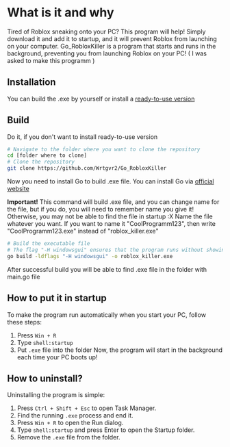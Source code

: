 # What is it and why
Tired of Roblox sneaking onto your PC? This program will help! Simply download it and add it to startup, and it will prevent Roblox from launching on your computer.
Go_RobloxKiller is a program that starts and runs in the background, preventing you from launching Roblox on your PC!
( I was asked to make this programm )
## Installation
You can build the .exe by yourself or install a [ready-to-use version](https://github.com/Wrtgvr2/Go_RobloxKiller/releases/tag/v1)
## Build
Do it, if you don't want to install ready-to-use version
```bash
# Navigate to the folder where you want to clone the repository
cd [folder where to clone]
# Clone the repository
git clone https://github.com/Wrtgvr2/Go_RobloxKiller
```
Now you need to install Go to build .exe file.
You can install Go via [official website](https://go.dev/dl/)

**Important!**
This command will build .exe file, and you can change name for the file, but if you do, you will need to remember name you give it!
Otherwise, you may not be able to find the file in startup :X
Name the file whatever you want. If you want to name it "CoolProgramm123", then write "CoolProgramm123.exe" instead of "roblox_killer.exe"
```bash
# Build the executable file
# The flag "-H windowsgui" ensures that the program runs without showing a console window
go build -ldflags "-H windowsgui" -o roblox_killer.exe
```
After successful build you will be able to find .exe file in the folder with main.go file
## How to put it in startup
To make the program run automatically when you start your PC, follow these steps:
1. Press `Win + R`
2. Type `shell:startup`
3. Put `.exe` file into the folder
Now, the program will start in the background each time your PC boots up!
## How to uninstall?
Uninstalling the program is simple:
1. Press `Ctrl + Shift + Esc` to open Task Manager.
2. Find the running `.exe` process and end it.
3. Press `Win + R` to open the Run dialog.
4. Type `shell:startup` and press Enter to open the Startup folder.
5. Remove the `.exe` file from the folder.
